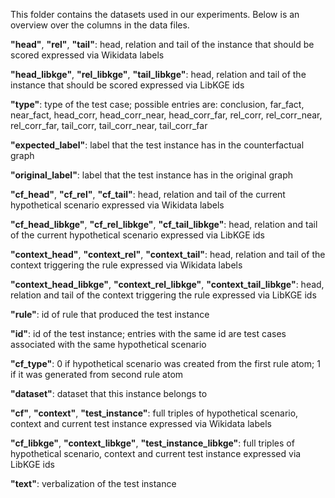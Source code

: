 This folder contains the datasets used in our experiments.
Below is an overview over the columns in the data files.

**"head"**, **"rel"**, **"tail"**: head, relation and tail of the instance that should be scored expressed via Wikidata labels

**"head_libkge"**, **"rel_libkge"**, **"tail_libkge"**: head, relation and tail of the instance that should be scored expressed via LibKGE ids

**"type"**: type of the test case; possible entries are: conclusion, far_fact, near_fact, head_corr, head_corr_near, head_corr_far, rel_corr, rel_corr_near, rel_corr_far, tail_corr, tail_corr_near, tail_corr_far

**"expected_label"**: label that the test instance has in the counterfactual graph

**"original_label"**: label that the test instance has in the original graph

**"cf_head"**, **"cf_rel"**, **"cf_tail"**: head, relation and tail of the current hypothetical scenario expressed via Wikidata labels

**"cf_head_libkge"**, **"cf_rel_libkge"**, **"cf_tail_libkge"**: head, relation and tail of the current hypothetical scenario expressed via LibKGE ids

**"context_head"**, **"context_rel"**, **"context_tail"**: head, relation and tail of the context triggering the rule expressed via Wikidata labels

**"context_head_libkge"**, **"context_rel_libkge"**, **"context_tail_libkge"**: head, relation and tail of the context triggering the rule expressed via LibKGE ids

**"rule"**: id of rule that produced the test instance

**"id"**: id of the test instance; entries with the same id are test cases associated with the same hypothetical scenario

**"cf_type"**: 0 if hypothetical scenario was created from the first rule atom; 1 if it was generated from second rule atom

**"dataset"**: dataset that this instance belongs to

**"cf"**, **"context"**, **"test_instance"**: full triples of hypothetical scenario, context and current test instance expressed via Wikidata labels

**"cf_libkge"**, **"context_libkge"**, **"test_instance_libkge"**: full triples of hypothetical scenario, context and current test instance expressed via LibKGE ids

**"text"**: verbalization of the test instance
